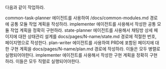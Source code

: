 다음과 같이 작업하라.

common-task-planner 에이전트를 사용하여 /docs/common-modules.md 경로에 공통 모듈 작업 계획을 작성하라.
implementer 에이전트를 사용해서 작성한 공통 모듈 작업 계획을 정확히 구현하라.
state-planner 에이전트를 사용해서 채팅방 상세 페이지에 대한 상태관리 설계를 docs/pages/N-name/state.md 경로에 적절한 번호, 페이지명으로 작성한다. 
plan-writer 에이전트를 사용하여 PRD에 포함된 페이지에 대한 구현 계획을 docs/pages/N-name/plan.md 경로에 작성하라. 이들은 모두 병렬로 실행되어야한다.
implementer 에이전트를 사용해서 작성한 구현 계획을 정확히 구현하라. 이들은 모두 직렬로 실행되어야한다.